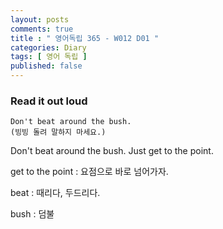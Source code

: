 ```yaml
---
layout: posts
comments: true
title : " 영어독립 365 - W012 D01 "
categories: Diary
tags: [ 영어 독립 ]
published: false
---
```


### Read it out loud

```
Don't beat around the bush.
(빙빙 돌려 말하지 마세요.)
```

Don't beat around the bush. Just get to the point.

get to the point
 : 요점으로 바로 넘어가자.

beat
 : 때리다, 두드리다.

bush
 : 덤불
